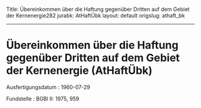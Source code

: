 Title: Übereinkommen über die Haftung gegenüber Dritten auf dem Gebiet der Kernenergie282
jurabk: AtHaftÜbk
layout: default
origslug: athaft_bk


---

# Übereinkommen über die Haftung gegenüber Dritten auf dem Gebiet der Kernenergie (AtHaftÜbk)

Ausfertigungsdatum
:   1960-07-29

Fundstelle
:   BGBl II: 1975, 959


